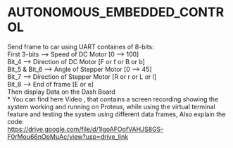 # AUTONOMOUS_EMBEDDED_CONTROL
Send frame to car using UART containes of 8-bits:
<br> First 3-bits  --> Speed of DC Motor [0 --> 100]
<br> Bit_4         --> Direction of DC Motor [F or f or B or b]
<br> Bit_5 & Bit_6 --> Angle of Stepper Motor [0 --> 45]
<br> Bit_7         --> Direction of Stepper Motor [R or r or L or l]
<br> Bit_8         --> End of frame [E or e]
<br> Then display Data on the Dash Board 
<br> * You can find here Video , that contains a screen recording showing the system 
working and running on Proteus, while using the virtual terminal feature and testing the 
system using different data frames, Also explain the code:
<br> https://drive.google.com/file/d/1lgoAFOofVAHJS8GS-F0rMou66nOpMuAc/view?usp=drive_link

